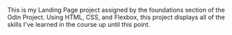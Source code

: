This is my Landing Page project assigned by the foundations section of the Odin Project. Using HTML, CSS, and Flexbox, this project displays all of the skills I've learned in the course up until this point.
